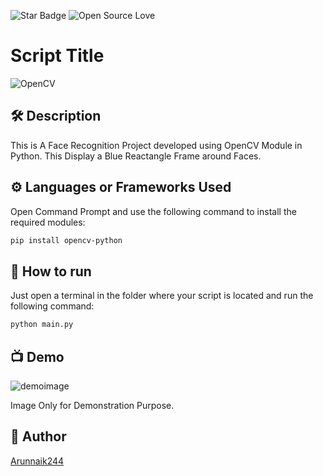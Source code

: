 <!--Please do not remove this part-->
![Star Badge](https://img.shields.io/static/v1?label=%F0%9F%8C%9F&message=If%20Useful&style=style=flat&color=BC4E99)
![Open Source Love](https://badges.frapsoft.com/os/v1/open-source.svg?v=103)

# Script Title

![OpenCV](https://user-images.githubusercontent.com/87910771/150637975-dda7d408-60e6-4c9e-aa71-10196c51ec72.jpg)


<!--An image is an illustration for your project, the tip here is using your sense of humour as much as you can :D 

You can copy paste my markdown photo insert as following:
<p align="center">
<img src="your-source-is-here" width=40% height=40%>
-->

## 🛠️ Description
<!--Remove the below lines and add yours -->
This is A Face Recognition Project developed using OpenCV Module in Python.
This Display a Blue Reactangle Frame around Faces.

## ⚙️ Languages or Frameworks Used
<!--Remove the below lines and add yours -->
Open Command Prompt and use the following command to install the required modules:

```sh 
pip install opencv-python
```


## 🌟 How to run
<!--Remove the below lines and add yours -->
Just open a terminal in the folder where your script is located and run the following command:

```sh
python main.py
```

## 📺 Demo

![demoimage](https://user-images.githubusercontent.com/87910771/150638214-207dbfea-1feb-4a71-8e55-56ba9dd04094.jpg)

Image Only for Demonstration Purpose.

## 🤖 Author
<!--Remove the below lines and add yours -->
[Arunnaik244](https://github.com/Arunnaik244)
